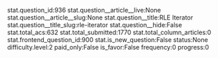 stat.question_id:936
stat.question__article__live:None
stat.question__article__slug:None
stat.question__title:RLE Iterator
stat.question__title_slug:rle-iterator
stat.question__hide:False
stat.total_acs:632
stat.total_submitted:1770
stat.total_column_articles:0
stat.frontend_question_id:900
stat.is_new_question:False
status:None
difficulty.level:2
paid_only:False
is_favor:False
frequency:0
progress:0
